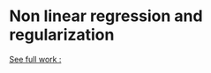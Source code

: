 # Non linear regression and regularization 

[See full work :](https://github.com/Flrotm/Projects/blob/master/AI/py1/Regresi_n_Log_stica_y_Clasificaci_n.pdf) 
